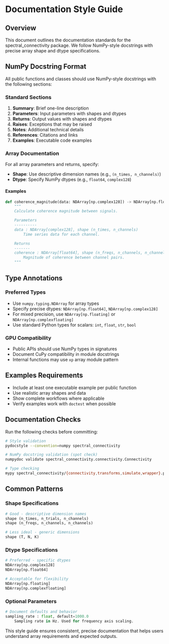 # Documentation Style Guide

## Overview

This document outlines the documentation standards for the spectral_connectivity package. We follow NumPy-style docstrings with precise array shape and dtype specifications.

## NumPy Docstring Format

All public functions and classes should use NumPy-style docstrings with the following sections:

### Standard Sections

1. **Summary**: Brief one-line description
2. **Parameters**: Input parameters with shapes and dtypes
3. **Returns**: Output values with shapes and dtypes
4. **Raises**: Exceptions that may be raised
5. **Notes**: Additional technical details
6. **References**: Citations and links
7. **Examples**: Executable code examples

### Array Documentation

For all array parameters and returns, specify:
- **Shape**: Use descriptive dimension names (e.g., `(n_times, n_channels)`)
- **Dtype**: Specify NumPy dtypes (e.g., `float64`, `complex128`)

#### Examples

```python
def coherence_magnitude(data: NDArray[np.complex128]) -> NDArray[np.float64]:
    """
    Calculate coherence magnitude between signals.

    Parameters
    ----------
    data : NDArray[complex128], shape (n_times, n_channels)
        Time series data for each channel.

    Returns
    -------
    coherence : NDArray[float64], shape (n_freqs, n_channels, n_channels)
        Magnitude of coherence between channel pairs.
    """
```

## Type Annotations

### Preferred Types

- Use `numpy.typing.NDArray` for array types
- Specify precise dtypes: `NDArray[np.float64]`, `NDArray[np.complex128]`
- For mixed precision, use `NDArray[np.floating]` or `NDArray[np.complexfloating]`
- Use standard Python types for scalars: `int`, `float`, `str`, `bool`

### GPU Compatibility

- Public APIs should use NumPy types in signatures
- Document CuPy compatibility in module docstrings
- Internal functions may use `xp` array module pattern

## Examples Requirements

- Include at least one executable example per public function
- Use realistic array shapes and data
- Show complete workflows where applicable
- Verify examples work with `doctest` when possible

## Documentation Checks

Run the following checks before committing:

```bash
# Style validation
pydocstyle --convention=numpy spectral_connectivity

# NumPy docstring validation (spot check)
numpydoc validate spectral_connectivity.connectivity.Connectivity

# Type checking
mypy spectral_connectivity/{connectivity,transforms,simulate,wrapper}.py
```

## Common Patterns

### Shape Specifications

```python
# Good - descriptive dimension names
shape (n_times, n_trials, n_channels)
shape (n_freqs, n_channels, n_channels)

# Less ideal - generic dimensions
shape (T, N, K)
```

### Dtype Specifications

```python
# Preferred - specific dtypes
NDArray[np.complex128]
NDArray[np.float64]

# Acceptable for flexibility
NDArray[np.floating]
NDArray[np.complexfloating]
```

### Optional Parameters

```python
# Document defaults and behavior
sampling_rate : float, default=1000.0
    Sampling rate in Hz. Used for frequency axis scaling.
```

This style guide ensures consistent, precise documentation that helps users understand array requirements and expected outputs.